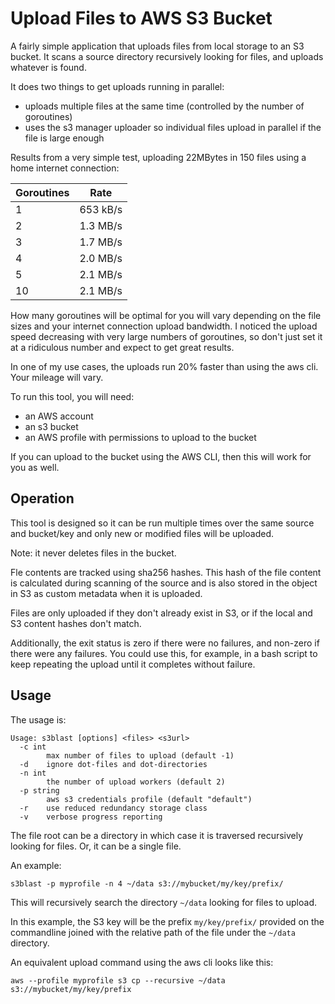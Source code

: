 # Upload Files to AWS S3 Bucket

A fairly simple application that uploads files from local storage to an S3 bucket. It scans a source
directory recursively looking for files, and uploads whatever is found.

It does two things to get uploads running in parallel:

* uploads multiple files at the same time (controlled by the number of goroutines)
* uses the s3 manager uploader so individual files upload in parallel if the file is large enough

Results from a very simple test, uploading 22MBytes in 150 files using a home internet connection:

| Goroutines | Rate         |
|------------|--------------|
| 1          | 653 kB/s     |
| 2          | 1.3 MB/s     |
| 3          | 1.7 MB/s     |
| 4          | 2.0 MB/s     |
| 5          | 2.1 MB/s     |
| 10         | 2.1 MB/s     |

How many goroutines will be optimal for you will vary depending on the file sizes and your internet connection
upload bandwidth. I noticed the upload speed decreasing with very large numbers of goroutines, so don't just set 
it at a ridiculous number and expect to get great results.

In one of my use cases, the uploads run 20% faster than using the aws cli. Your mileage will vary.

To run this tool, you will need:

* an AWS account
* an s3 bucket
* an AWS profile with permissions to upload to the bucket

If you can upload to the bucket using the AWS CLI, then this will work for you as well.

## Operation

This tool is designed so it can be run multiple times over the same source and bucket/key and
only new or modified files will be uploaded. 

Note: it never deletes files in the bucket. 

Fle contents are tracked using sha256 hashes. This hash of the file content is calculated during scanning
of the source and is also stored in the object in S3 as custom metadata when it is uploaded.

Files are only uploaded if they don't already exist in S3, or if the local and S3 content hashes
don't match.

Additionally, the exit status is zero if there were no failures, and non-zero if there were any failures. 
You could use this, for example, in a bash script to keep repeating the upload until it completes 
without failure.

## Usage

The usage is:

    Usage: s3blast [options] <files> <s3url>
      -c int
        	max number of files to upload (default -1)
      -d	ignore dot-files and dot-directories
      -n int
        	the number of upload workers (default 2)
      -p string
        	aws s3 credentials profile (default "default")
      -r	use reduced redundancy storage class
      -v	verbose progress reporting

The file root can be a directory in which case it is traversed recursively looking for files. Or, it can be
a single file.

An example:

    s3blast -p myprofile -n 4 ~/data s3://mybucket/my/key/prefix/

This will recursively search the directory `~/data` looking for files to upload. 

In this example, the S3 key will be the prefix `my/key/prefix/` provided on the commandline joined with the relative path 
of the file under the `~/data` directory.

An equivalent upload command using the aws cli looks like this:

    aws --profile myprofile s3 cp --recursive ~/data s3://mybucket/my/key/prefix

